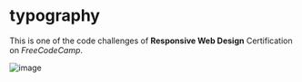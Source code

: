# typography

This is one of the code challenges of <strong>Responsive Web Design</strong> Certification on <em>FreeCodeCamp</em>.

![image](https://github.com/asad-sharif/typography/assets/143790420/325934c9-b912-4a8f-9a45-a3c59daafe65)
